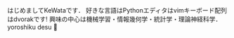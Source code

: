 はじめましてKeWataです． 好きな言語はPythonエディタはvimキーボード配列はdvorakです! 興味の中心は機械学習・情報幾何学・統計学・理論神経科学． yoroshiku desu  :sushi:
